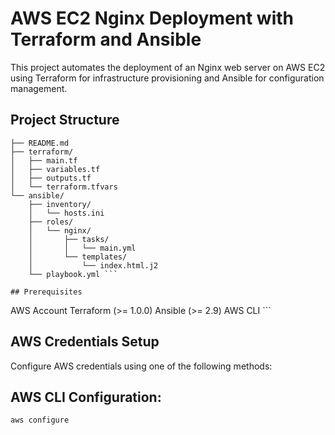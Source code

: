 # AWS EC2 Nginx Deployment with Terraform and Ansible
This project automates the deployment of an Nginx web server on AWS EC2 using Terraform for infrastructure provisioning and Ansible for configuration management.


## Project Structure
```plaintext
├── README.md
├── terraform/
│   ├── main.tf
│   ├── variables.tf
│   ├── outputs.tf
│   └── terraform.tfvars
└── ansible/
    ├── inventory/
    │   └── hosts.ini
    ├── roles/
    │   └── nginx/
    │       ├── tasks/
    │       │   └── main.yml
    │       └── templates/
    │           └── index.html.j2
    └── playbook.yml ```

## Prerequisites
````
AWS Account
Terraform (>= 1.0.0)
Ansible (>= 2.9)
AWS CLI ```

## AWS Credentials Setup
Configure AWS credentials using one of the following methods:

## AWS CLI Configuration:
```bash
aws configure
```
